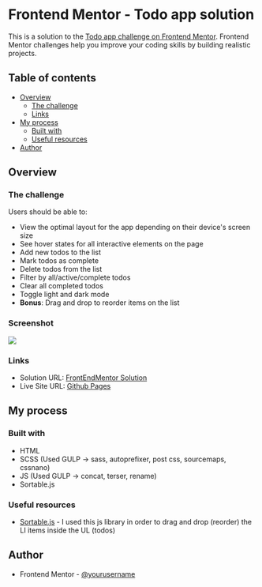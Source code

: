 # Frontend Mentor - Todo app solution

This is a solution to the [Todo app challenge on Frontend Mentor](https://www.frontendmentor.io/challenges/todo-app-Su1_KokOW). Frontend Mentor challenges help you improve your coding skills by building realistic projects. 

## Table of contents

- [Overview](#overview)
  - [The challenge](#the-challenge)
  - [Links](#links)
- [My process](#my-process)
  - [Built with](#built-with)
  - [Useful resources](#useful-resources)
- [Author](#author)

## Overview

### The challenge

Users should be able to:

- View the optimal layout for the app depending on their device's screen size
- See hover states for all interactive elements on the page
- Add new todos to the list
- Mark todos as complete
- Delete todos from the list
- Filter by all/active/complete todos
- Clear all completed todos
- Toggle light and dark mode
- **Bonus**: Drag and drop to reorder items on the list

### Screenshot

![](./screenshot.jpg)

### Links

- Solution URL: [FrontEndMentor Solution](https://www.frontendmentor.io/solutions/todo-app-c2CvmELwu)
- Live Site URL: [Github Pages](https://tonyhermann.github.io/todoappJS/index.html)

## My process

### Built with

- HTML
- SCSS (Used GULP -> sass, autoprefixer, post css, sourcemaps, cssnano)
- JS (Used GULP -> concat, terser, rename)
- Sortable.js

### Useful resources

- [Sortable.js](https://github.com/SortableJS/Sortable) - I used this js library in order to drag and drop (reorder) the LI items inside the UL (todos)

## Author

- Frontend Mentor - [@yourusername](https://www.frontendmentor.io/profile/yourusername)
